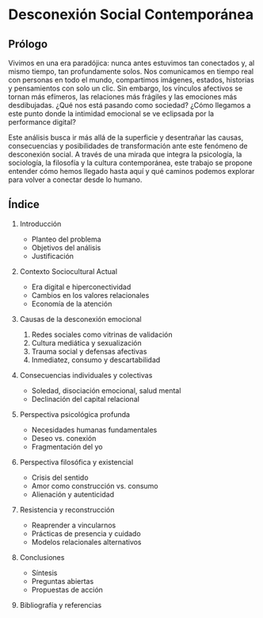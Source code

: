 # Desconexión Social Contemporánea

## Prólogo

Vivimos en una era paradójica: nunca antes estuvimos tan conectados y, al mismo tiempo, tan profundamente solos. Nos comunicamos en tiempo real con personas en todo el mundo, compartimos imágenes, estados, historias y pensamientos con solo un clic. Sin embargo, los vínculos afectivos se tornan más efímeros, las relaciones más frágiles y las emociones más desdibujadas. ¿Qué nos está pasando como sociedad? ¿Cómo llegamos a este punto donde la intimidad emocional se ve eclipsada por la performance digital?

Este análisis busca ir más allá de la superficie y desentrañar las causas, consecuencias y posibilidades de transformación ante este fenómeno de desconexión social. A través de una mirada que integra la psicología, la sociología, la filosofía y la cultura contemporánea, este trabajo se propone entender cómo hemos llegado hasta aquí y qué caminos podemos explorar para volver a conectar desde lo humano.

## Índice

1. Introducción
   - Planteo del problema
   - Objetivos del análisis
   - Justificación

2. Contexto Sociocultural Actual
   - Era digital e hiperconectividad
   - Cambios en los valores relacionales
   - Economía de la atención

3. Causas de la desconexión emocional
   1. Redes sociales como vitrinas de validación
   2. Cultura mediática y sexualización
   3. Trauma social y defensas afectivas
   4. Inmediatez, consumo y descartabilidad

4. Consecuencias individuales y colectivas
   - Soledad, disociación emocional, salud mental
   - Declinación del capital relacional

5. Perspectiva psicológica profunda
   - Necesidades humanas fundamentales
   - Deseo vs. conexión
   - Fragmentación del yo

6. Perspectiva filosófica y existencial
   - Crisis del sentido
   - Amor como construcción vs. consumo
   - Alienación y autenticidad

7. Resistencia y reconstrucción
   - Reaprender a vincularnos
   - Prácticas de presencia y cuidado
   - Modelos relacionales alternativos

8. Conclusiones
   - Síntesis
   - Preguntas abiertas
   - Propuestas de acción

9. Bibliografía y referencias

